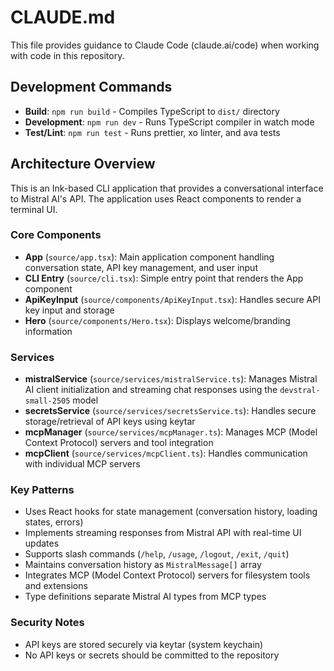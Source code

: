 # CLAUDE.md

This file provides guidance to Claude Code (claude.ai/code) when working with code in this repository.

## Development Commands

- **Build**: `npm run build` - Compiles TypeScript to `dist/` directory
- **Development**: `npm run dev` - Runs TypeScript compiler in watch mode
- **Test/Lint**: `npm run test` - Runs prettier, xo linter, and ava tests

## Architecture Overview

This is an Ink-based CLI application that provides a conversational interface to Mistral AI's API. The application uses React components to render a terminal UI.

### Core Components

- **App** (`source/app.tsx`): Main application component handling conversation state, API key management, and user input
- **CLI Entry** (`source/cli.tsx`): Simple entry point that renders the App component
- **ApiKeyInput** (`source/components/ApiKeyInput.tsx`): Handles secure API key input and storage
- **Hero** (`source/components/Hero.tsx`): Displays welcome/branding information

### Services

- **mistralService** (`source/services/mistralService.ts`): Manages Mistral AI client initialization and streaming chat responses using the `devstral-small-2505` model
- **secretsService** (`source/services/secretsService.ts`): Handles secure storage/retrieval of API keys using keytar
- **mcpManager** (`source/services/mcpManager.ts`): Manages MCP (Model Context Protocol) servers and tool integration
- **mcpClient** (`source/services/mcpClient.ts`): Handles communication with individual MCP servers

### Key Patterns

- Uses React hooks for state management (conversation history, loading states, errors)
- Implements streaming responses from Mistral API with real-time UI updates
- Supports slash commands (`/help`, `/usage`, `/logout`, `/exit`, `/quit`)
- Maintains conversation history as `MistralMessage[]` array
- Integrates MCP (Model Context Protocol) servers for filesystem tools and extensions
- Type definitions separate Mistral AI types from MCP types

### Security Notes

- API keys are stored securely via keytar (system keychain)
- No API keys or secrets should be committed to the repository
